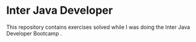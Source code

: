 # Inter Java Developer
<p>This repository contains exercises solved while I was doing the Inter Java Developer Bootcamp .</p>
